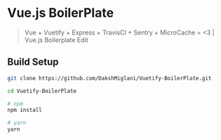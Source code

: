 # Vue.js BoilerPlate

> Vue + Vuetify + Express + TravisCI + Sentry + MicroCache = <3 | Vue.js Boilerplate Edit

## Build Setup

``` bash
git clone https://github.com/DakshMiglani/Vuetify-BoilerPlate.git

cd Vuetify-BoilerPlate

# npm
npm install

# yarn
yarn
```
